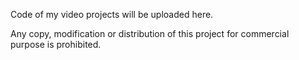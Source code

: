 Code of my video projects will be uploaded here.

Any copy, modification or distribution of this project for commercial purpose is prohibited.